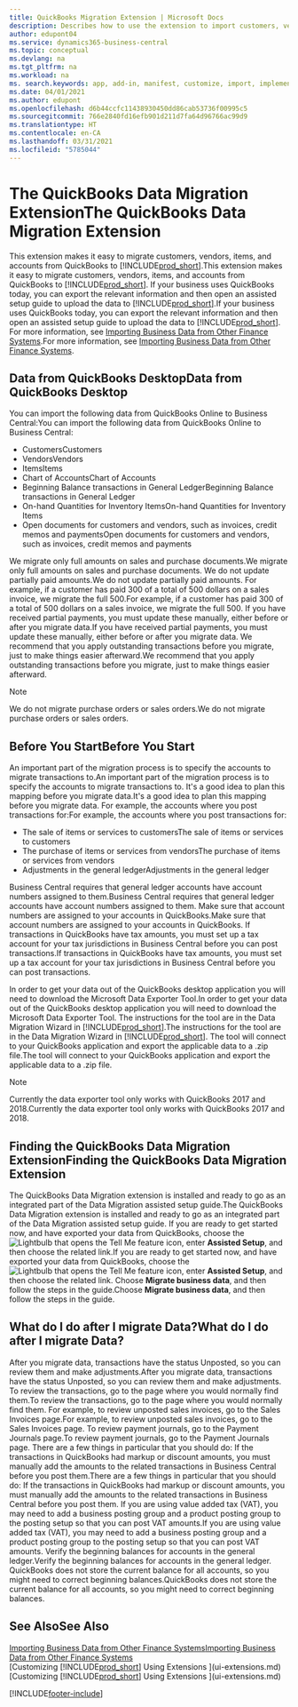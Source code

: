 ```yaml
---
title: QuickBooks Migration Extension | Microsoft Docs
description: Describes how to use the extension to import customers, vendors, items, and accounts from QuickBooks Desktop to Business Central.
author: edupont04
ms.service: dynamics365-business-central
ms.topic: conceptual
ms.devlang: na
ms.tgt_pltfrm: na
ms.workload: na
ms. search.keywords: app, add-in, manifest, customize, import, implement
ms.date: 04/01/2021
ms.author: edupont
ms.openlocfilehash: d6b44ccfc11438930450dd86cab53736f00995c5
ms.sourcegitcommit: 766e2840fd16efb901d211d7fa64d96766ac99d9
ms.translationtype: HT
ms.contentlocale: en-CA
ms.lasthandoff: 03/31/2021
ms.locfileid: "5785044"
---
```

# <a name="the-quickbooks-data-migration-extension"></a><span data-ttu-id="9fb0d-103">The QuickBooks Data Migration Extension</span><span class="sxs-lookup"><span data-stu-id="9fb0d-103">The QuickBooks Data Migration Extension</span></span>

<span data-ttu-id="9fb0d-104">This extension makes it easy to migrate customers, vendors, items, and accounts from QuickBooks to [!INCLUDE[prod_short](includes/prod_short.md)].</span><span class="sxs-lookup"><span data-stu-id="9fb0d-104">This extension makes it easy to migrate customers, vendors, items, and accounts from QuickBooks to [!INCLUDE[prod_short](includes/prod_short.md)].</span></span> <span data-ttu-id="9fb0d-105">If your business uses QuickBooks today, you can export the relevant information and then open an assisted setup guide to upload the data to [!INCLUDE[prod_short](includes/prod_short.md)].</span><span class="sxs-lookup"><span data-stu-id="9fb0d-105">If your business uses QuickBooks today, you can export the relevant information and then open an assisted setup guide to upload the data to [!INCLUDE[prod_short](includes/prod_short.md)].</span></span>  
<span data-ttu-id="9fb0d-106">For more information, see [Importing Business Data from Other Finance Systems](across-import-data-configuration-packages.md).</span><span class="sxs-lookup"><span data-stu-id="9fb0d-106">For more information, see [Importing Business Data from Other Finance Systems](across-import-data-configuration-packages.md).</span></span>

## <a name="data-from-quickbooks-desktop"></a><span data-ttu-id="9fb0d-107">Data from QuickBooks Desktop</span><span class="sxs-lookup"><span data-stu-id="9fb0d-107">Data from QuickBooks Desktop</span></span>

<span data-ttu-id="9fb0d-108">You can import the following data from QuickBooks Online to Business Central:</span><span class="sxs-lookup"><span data-stu-id="9fb0d-108">You can import the following data from QuickBooks Online to Business Central:</span></span>

- <span data-ttu-id="9fb0d-109">Customers</span><span class="sxs-lookup"><span data-stu-id="9fb0d-109">Customers</span></span>  
- <span data-ttu-id="9fb0d-110">Vendors</span><span class="sxs-lookup"><span data-stu-id="9fb0d-110">Vendors</span></span>  
- <span data-ttu-id="9fb0d-111">Items</span><span class="sxs-lookup"><span data-stu-id="9fb0d-111">Items</span></span>  
- <span data-ttu-id="9fb0d-112">Chart of Accounts</span><span class="sxs-lookup"><span data-stu-id="9fb0d-112">Chart of Accounts</span></span>  
- <span data-ttu-id="9fb0d-113">Beginning Balance transactions in General Ledger</span><span class="sxs-lookup"><span data-stu-id="9fb0d-113">Beginning Balance transactions in General Ledger</span></span>  
- <span data-ttu-id="9fb0d-114">On-hand Quantities for Inventory Items</span><span class="sxs-lookup"><span data-stu-id="9fb0d-114">On-hand Quantities for Inventory Items</span></span>  
- <span data-ttu-id="9fb0d-115">Open documents for customers and vendors, such as invoices, credit memos and payments</span><span class="sxs-lookup"><span data-stu-id="9fb0d-115">Open documents for customers and vendors, such as invoices, credit memos and payments</span></span>  

<span data-ttu-id="9fb0d-116">We migrate only full amounts on sales and purchase documents.</span><span class="sxs-lookup"><span data-stu-id="9fb0d-116">We migrate only full amounts on sales and purchase documents.</span></span> <span data-ttu-id="9fb0d-117">We do not update partially paid amounts.</span><span class="sxs-lookup"><span data-stu-id="9fb0d-117">We do not update partially paid amounts.</span></span> <span data-ttu-id="9fb0d-118">For example, if a customer has paid 300 of a total of 500 dollars on a sales invoice, we migrate the full 500.</span><span class="sxs-lookup"><span data-stu-id="9fb0d-118">For example, if a customer has paid 300 of a total of 500 dollars on a sales invoice, we migrate the full 500.</span></span> <span data-ttu-id="9fb0d-119">If you have received partial payments, you must update these manually, either before or after you migrate data.</span><span class="sxs-lookup"><span data-stu-id="9fb0d-119">If you have received partial payments, you must update these manually, either before or after you migrate data.</span></span> <span data-ttu-id="9fb0d-120">We recommend that you apply outstanding transactions before you migrate, just to make things easier afterward.</span><span class="sxs-lookup"><span data-stu-id="9fb0d-120">We recommend that you apply outstanding transactions before you migrate, just to make things easier afterward.</span></span>

> [!NOTE]
> <span data-ttu-id="9fb0d-121">We do not migrate purchase orders or sales orders.</span><span class="sxs-lookup"><span data-stu-id="9fb0d-121">We do not migrate purchase orders or sales orders.</span></span>

## <a name="before-you-start"></a><span data-ttu-id="9fb0d-122">Before You Start</span><span class="sxs-lookup"><span data-stu-id="9fb0d-122">Before You Start</span></span>

<span data-ttu-id="9fb0d-123">An important part of the migration process is to specify the accounts to migrate transactions to.</span><span class="sxs-lookup"><span data-stu-id="9fb0d-123">An important part of the migration process is to specify the accounts to migrate transactions to.</span></span> <span data-ttu-id="9fb0d-124">It's a good idea to plan this mapping before you migrate data.</span><span class="sxs-lookup"><span data-stu-id="9fb0d-124">It's a good idea to plan this mapping before you migrate data.</span></span> <span data-ttu-id="9fb0d-125">For example, the accounts where you post transactions for:</span><span class="sxs-lookup"><span data-stu-id="9fb0d-125">For example, the accounts where you post transactions for:</span></span>

- <span data-ttu-id="9fb0d-126">The sale of items or services to customers</span><span class="sxs-lookup"><span data-stu-id="9fb0d-126">The sale of items or services to customers</span></span>  
- <span data-ttu-id="9fb0d-127">The purchase of items or services from vendors</span><span class="sxs-lookup"><span data-stu-id="9fb0d-127">The purchase of items or services from vendors</span></span>  
- <span data-ttu-id="9fb0d-128">Adjustments in the general ledger</span><span class="sxs-lookup"><span data-stu-id="9fb0d-128">Adjustments in the general ledger</span></span>  

<span data-ttu-id="9fb0d-129">Business Central requires that general ledger accounts have account numbers assigned to them.</span><span class="sxs-lookup"><span data-stu-id="9fb0d-129">Business Central requires that general ledger accounts have account numbers assigned to them.</span></span> <span data-ttu-id="9fb0d-130">Make sure that account numbers are assigned to your accounts in QuickBooks.</span><span class="sxs-lookup"><span data-stu-id="9fb0d-130">Make sure that account numbers are assigned to your accounts in QuickBooks.</span></span>
<span data-ttu-id="9fb0d-131">If transactions in QuickBooks have tax amounts, you must set up a tax account for your tax jurisdictions in Business Central before you can post transactions.</span><span class="sxs-lookup"><span data-stu-id="9fb0d-131">If transactions in QuickBooks have tax amounts, you must set up a tax account for your tax jurisdictions in Business Central before you can post transactions.</span></span>

<span data-ttu-id="9fb0d-132">In order to get your data out of the QuickBooks desktop application you will need to download the Microsoft Data Exporter Tool.</span><span class="sxs-lookup"><span data-stu-id="9fb0d-132">In order to get your data out of the QuickBooks desktop application you will need to download the Microsoft Data Exporter Tool.</span></span>  <span data-ttu-id="9fb0d-133">The instructions for the tool are in the Data Migration Wizard in [!INCLUDE[prod_short](includes/prod_short.md)].</span><span class="sxs-lookup"><span data-stu-id="9fb0d-133">The instructions for the tool are in the Data Migration Wizard in [!INCLUDE[prod_short](includes/prod_short.md)].</span></span> <span data-ttu-id="9fb0d-134">The tool will connect to your QuickBooks application and export the applicable data to a .zip file.</span><span class="sxs-lookup"><span data-stu-id="9fb0d-134">The tool will connect to your QuickBooks application and export the applicable data to a .zip file.</span></span>  

> [!NOTE]
> <span data-ttu-id="9fb0d-135">Currently the data exporter tool only works with QuickBooks 2017 and 2018.</span><span class="sxs-lookup"><span data-stu-id="9fb0d-135">Currently the data exporter tool only works with QuickBooks 2017 and 2018.</span></span>

## <a name="finding-the-quickbooks-data-migration-extension"></a><span data-ttu-id="9fb0d-136">Finding the QuickBooks Data Migration Extension</span><span class="sxs-lookup"><span data-stu-id="9fb0d-136">Finding the QuickBooks Data Migration Extension</span></span>

<span data-ttu-id="9fb0d-137">The QuickBooks Data Migration extension is installed and ready to go as an integrated part of the Data Migration assisted setup guide.</span><span class="sxs-lookup"><span data-stu-id="9fb0d-137">The QuickBooks Data Migration extension is installed and ready to go as an integrated part of the Data Migration assisted setup guide.</span></span> <span data-ttu-id="9fb0d-138">If you are ready to get started now, and have exported your data from QuickBooks, choose the ![Lightbulb that opens the Tell Me feature](media/ui-search/search_small.png "Tell me what you want to do") icon, enter **Assisted Setup**, and then choose the related link.</span><span class="sxs-lookup"><span data-stu-id="9fb0d-138">If you are ready to get started now, and have exported your data from QuickBooks, choose the ![Lightbulb that opens the Tell Me feature](media/ui-search/search_small.png "Tell me what you want to do") icon, enter **Assisted Setup**, and then choose the related link.</span></span> <span data-ttu-id="9fb0d-139">Choose **Migrate business data**, and then follow the steps in the guide.</span><span class="sxs-lookup"><span data-stu-id="9fb0d-139">Choose **Migrate business data**, and then follow the steps in the guide.</span></span>  

## <a name="what-do-i-do-after-i-migrate-data"></a><span data-ttu-id="9fb0d-140">What do I do after I migrate Data?</span><span class="sxs-lookup"><span data-stu-id="9fb0d-140">What do I do after I migrate Data?</span></span>

<span data-ttu-id="9fb0d-141">After you migrate data, transactions have the status Unposted, so you can review them and make adjustments.</span><span class="sxs-lookup"><span data-stu-id="9fb0d-141">After you migrate data, transactions have the status Unposted, so you can review them and make adjustments.</span></span> <span data-ttu-id="9fb0d-142">To review the transactions, go to the page where you would normally find them.</span><span class="sxs-lookup"><span data-stu-id="9fb0d-142">To review the transactions, go to the page where you would normally find them.</span></span> <span data-ttu-id="9fb0d-143">For example, to review unposted sales invoices, go to the Sales Invoices page.</span><span class="sxs-lookup"><span data-stu-id="9fb0d-143">For example, to review unposted sales invoices, go to the Sales Invoices page.</span></span> <span data-ttu-id="9fb0d-144">To review payment journals, go to the Payment Journals page.</span><span class="sxs-lookup"><span data-stu-id="9fb0d-144">To review payment journals, go to the Payment Journals page.</span></span>
<span data-ttu-id="9fb0d-145">There are a few things in particular that you should do: If the transactions in QuickBooks had markup or discount amounts, you must manually add the amounts to the related transactions in Business Central before you post them.</span><span class="sxs-lookup"><span data-stu-id="9fb0d-145">There are a few things in particular that you should do: If the transactions in QuickBooks had markup or discount amounts, you must manually add the amounts to the related transactions in Business Central before you post them.</span></span>
<span data-ttu-id="9fb0d-146">If you are using value added tax (VAT), you may need to add a business posting group and a product posting group to the posting setup so that you can post VAT amounts.</span><span class="sxs-lookup"><span data-stu-id="9fb0d-146">If you are using value added tax (VAT), you may need to add a business posting group and a product posting group to the posting setup so that you can post VAT amounts.</span></span>
<span data-ttu-id="9fb0d-147">Verify the beginning balances for accounts in the general ledger.</span><span class="sxs-lookup"><span data-stu-id="9fb0d-147">Verify the beginning balances for accounts in the general ledger.</span></span> <span data-ttu-id="9fb0d-148">QuickBooks does not store the current balance for all accounts, so you might need to correct beginning balances.</span><span class="sxs-lookup"><span data-stu-id="9fb0d-148">QuickBooks does not store the current balance for all accounts, so you might need to correct beginning balances.</span></span>

## <a name="see-also"></a><span data-ttu-id="9fb0d-149">See Also</span><span class="sxs-lookup"><span data-stu-id="9fb0d-149">See Also</span></span>

[<span data-ttu-id="9fb0d-150">Importing Business Data from Other Finance Systems</span><span class="sxs-lookup"><span data-stu-id="9fb0d-150">Importing Business Data from Other Finance Systems</span></span>](across-import-data-configuration-packages.md)  
<span data-ttu-id="9fb0d-151">[Customizing [!INCLUDE[prod_short](includes/prod_short.md)] Using Extensions ](ui-extensions.md)</span><span class="sxs-lookup"><span data-stu-id="9fb0d-151">[Customizing [!INCLUDE[prod_short](includes/prod_short.md)] Using Extensions ](ui-extensions.md)</span></span>  


[!INCLUDE[footer-include](includes/footer-banner.md)]